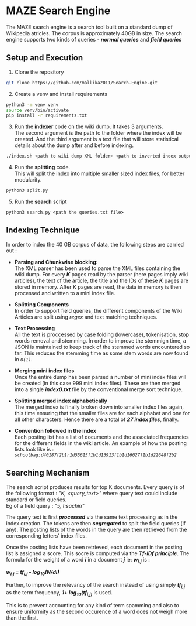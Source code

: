 <script src="//yihui.org/js/math-code.js"></script>
<!-- Just one possible MathJax CDN below. You may use others. -->
<script async
  src="//mathjax.rstudio.com/latest/MathJax.js?config=TeX-MML-AM_CHTML">
</script>

# MAZE Search Engine

The MAZE search engine is a search tool built on a standard dump of Wikipedia atricles. The corpus is approximately 40GB in size. 
The search engine supports two kinds of queries - ***normal queries*** and ***field queries*** 

## Setup and Execution

1. Clone the repository

```bash
git clone https://github.com/mallika2011/Search-Engine.git
```

2. Create a venv and install requirements

```bash
python3 -m venv venv
source venv/bin/activate
pip install -r requirements.txt
```

3. Run the **indexer** code on the wiki dump. It takes 3 arguments. <br/>The second argument is the path to the folder where the index will be created. And the third argument is a text file that will store statistical details about the dump after and before indexing.

```bash
./index.sh <path to wiki dump XML folder> <path to inverted index output folder> <path to statistics .txt file>
```

4. Run the **splitting** code. <br/> This will split the index into multiple smaller sized index files, for better modularity.

```bash
python3 split.py
```

5. Run the **search** script 

```
python3 search.py <path the queries.txt file>
```

## Indexing Technique 

In order to index the 40 GB corpus of data, the following steps are carried out : 

*  **Parsing and Chunkwise blocking:**<br/>
The XML parser has been used to parse the XML files containing the wiki dump. For every ***K*** pages read by the parser (here pages imply wiki articles), the text of the article, the title and the IDs of these ***K*** pages are stored in memory. After K pages are read, the data in memory is then processed and written to a mini index file.

* **Splitting Components**<br/>
In order to support field queries, the different components of the Wiki Articles are split using *regex* and text matching techniques.

*  **Text Processing**<br/>
All the text is proccessed by case folding (lowercase), tokenisation, stop words removal and stemming. In order to improve the stemmign time, a JSON is maintained to keep track of the stemmed words encountered so far. This reduces the stemming time as some stem words are now found in *```O(1)```*.

*  **Merging mini index files** <br/>
Once the entire dump has been parsed a number of mini index files will be created (in this case 999 mini index files). These are then merged into a single ***index0.txt*** file by the conventional merge sort technique. 

*  **Splitting merged index alphabetically** <br/>
The merged index is finally broken down into smaller index files again, this time ensuring that the smaller files are for each alphabet and one for all other characters. Hence there are a total of ***27 index files***, finally.


*  **Convention followed in the index** <br/>
Each posting list has a list of documents and the associated frequencies for the different fields in the wiki article. An example of how the posting lists look like is  : *```schoolbag:d40187f2b1r1d55615f1b1d13913f1b1d16027f1b1d22648f2b2```*

## Searching Mechanism

The search script produces results for top K documents. Every query is of the following format : *"K, <query_text>"* where query text could include standard or field queries. <br/>Eg of a field query : *"5, t:sachin"*

The query text is first ***processed*** via the same text processing as in the index creation. The tokens are then ***segregated*** to split the field queries (if any). The posting lists of the words in the query are then retrieved from the corresponding letters' index files. 

Once the posting lists have been retrieved, each document in the posting list is assigned a score. This socre is computed via the ***Tf-IDf principle***. The formula for the weight of a word ***i*** in a document ***j*** ie: ***w<sub>i,j</sub>*** is : 

***w<sub>i,j</sub> = tf<sub>i,j</sub> • log<sub>10</sub>(N/di)***

Further, to improve the relevancy of the search instead of using simply ***tf<sub>i,j</sub>*** as the term frequency, ***1+ log<sub>10</sub>(tf<sub>i,j)</sub>*** is used. 

This is to prevent accounting for any kind of term spamming and also to ensure uniformity as the second occurence of a word does not weigh more than the first.
